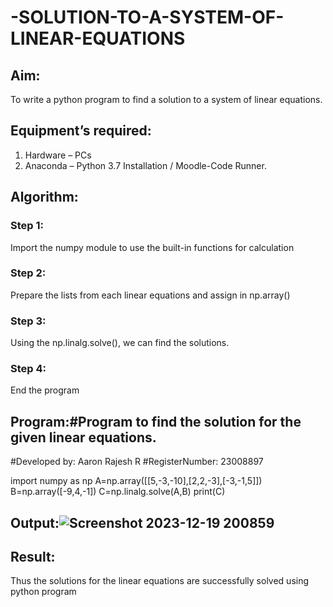 # -SOLUTION-TO-A-SYSTEM-OF-LINEAR-EQUATIONS
## Aim:
To write a python program to find a solution to a system of linear equations.
## Equipment’s required:
1. 	Hardware – PCs
2. 	Anaconda – Python 3.7 Installation / Moodle-Code Runner.
## Algorithm:
### Step 1: 
Import the numpy module to use the built-in functions for calculation
### Step 2: 
Prepare the lists from each linear equations and assign in np.array()
### Step 3: 
Using the np.linalg.solve(), we can find the solutions.
### Step 4: 
End the program
## Program:#Program to find the solution for the given linear equations.
#Developed by: Aaron Rajesh R 
#RegisterNumber: 23008897

import numpy as np
A=np.array([[5,-3,-10],[2,2,-3],[-3,-1,5]])
B=np.array([-9,4,-1])
C=np.linalg.solve(A,B)
print(C)

## Output:![Screenshot 2023-12-19 200859](https://github.com/Aaron-0111/-SOLUTION-TO-A-SYSTEM-OF-LINEAR-EQUATIONS/assets/149347631/3049cf9a-bbe6-4a45-b81b-ae48296a0456)

## Result: 
Thus the solutions for the linear equations are successfully solved using python program

